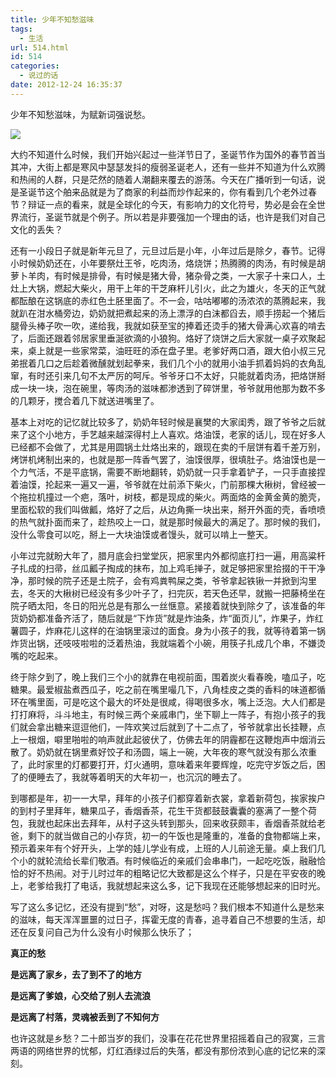 ```yaml
---
title: 少年不知愁滋味
tags:
  - 生活
url: 514.html
id: 514
categories:
  - 说过的话
date: 2012-12-24 16:35:37
---
```


少年不知愁滋味，为赋新词强说愁。

![](http://qiniu.102no.com/shaonian.jpg)

大约不知道什么时候，我们开始兴起过一些洋节日了，圣诞节作为国外的春节首当其冲，大街上都是寒风中瑟瑟发抖的瘦弱圣诞老人，还有一些并不知道为什么欢腾和热闹的人群，只是茫然的随着人潮翻来覆去的游荡。今天在广播听到一句话，说是圣诞节这个舶来品就是为了商家的利益而炒作起来的，你有看到几个老外过春节？辩证一点的看来，就是全球化的今天，有影响力的文化符号，势必是会在全世界流行，圣诞节就是个例子。所以若是非要强加一个理由的话，也许是我们对自己文化的丢失？

还有一小段日子就是新年元旦了，元旦过后是小年，小年过后是除夕，春节。记得小时候奶奶还在，小年要祭灶王爷，吃肉汤，烙烧饼；热腾腾的肉汤，有时候是胡萝卜羊肉，有时候是排骨，有时候是猪大骨，猪杂骨之类，一大家子十来口人，土灶上大锅，燃起大柴火，用干上年的干芝麻杆儿引火，此之为雄火，冬天的正气就都酝酿在这锅底的赤红色土胚里面了。不一会，咕咕嘟嘟的汤浓浓的蒸腾起来，我就趴在泔水桶旁边，奶奶就把煮起来的汤上漂浮的白沫都舀去，顺手捞起一个猪后腿骨头棒子吹一吹，递给我，我就如获至宝的捧着还烫手的猪大骨满心欢喜的啃去了，后面还跟着邻居家里垂涎欲滴的小狼狗。烙好了烧饼之后大家就一桌子欢聚起来，桌上就是一些家常菜，油旺旺的添在盘子里。老爹好两口酒，跟大伯小叔三兄弟抿着几口之后趁着微醺就划起拳来，我们几个小的就用小油手抓着妈妈的衣角乱窜，有时还引来几句不太严厉的呵斥。爷爷牙口不太好，只能就着肉汤，把烙饼掰成一块一块，泡在碗里，等肉汤的滋味都渗透到了碎饼里，爷爷就用他那为数不多的几颗牙，搅合着几下就送进嘴里了。

基本上对吃的记忆就比较多了，奶奶年轻时候是襄樊的大家闺秀，跟了爷爷之后就来了这个小地方，手艺越来越深得村上人喜欢。烙油馍，老家的话儿，现在好多人已经都不会做了，尤其是用圆锅土灶烙出来的，跟现在卖的千层饼有着千差万别，烤饼机烤制出来的，也就是那一阵香气罢了，油馍很厚，很填肚子。烙油馍也是一个力气活，不是平底锅，需要不断地翻转，奶奶就一只手拿着铲子，一只手直接捏着油馍，抡起来一遍又一遍，爷爷就在灶前添下柴火，门前那棵大楸树，曾经被一个拖拉机撞过一个疤，落叶，树枝，都是现成的柴火。两面烙的金黄金黄的脆壳，里面松软的我们叫做瓤，烙好了之后，从边角撕一块出来，掰开外面的壳，香喷喷的热气就扑面而来了，趁热咬上一口，就是那时候最大的满足了。那时候的我们，没什么零食可以吃，掰上一大块油馍或者馒头，就可以啃上一整天。

小年过完就盼大年了，腊月底会扫堂堂灰，把家里内外都彻底打扫一遍，用高粱杆子扎成的扫帚，丝瓜瓤子掏成的抹布，加上鸡毛掸子，就足够把家里拾掇的干干净净，那时候的院子还是土院子，会有鸡粪鸭屎之类，爷爷拿起铁锹一并掀到沟里去，冬天的大楸树已经没有多少叶子了，扫完灰，若天色还早，就搬一把藤椅坐在院子晒太阳，冬日的阳光总是有那么一丝惬意。紧接着就快到除夕了，该准备的年货奶奶都准备齐活了，随后就是“下炸货”就是炸油条，炸“面页儿”，炸果子，炸红薯圆子，炸麻花儿这样的在油锅里滚过的面食。身为小孩子的我，就等待着第一锅炸货出锅，还吱吱啦啦的泛着热油，我就端着个小碗，用筷子扎成几个串，不嫌烫嘴的吃起来。

终于除夕到了，晚上我们三个小的就靠在电视前面，围着炭火看春晚，嗑瓜子，吃糖果。最爱椒盐煮西瓜子，吃之前在嘴里嘬几下，八角桂皮之类的香料的味道都循环在嘴里面，可是吃这个最大的坏处是很咸，得喝很多水，嘴上泛泡。大人们都是打打麻将，斗斗地主，有时候三两个亲戚串门，坐下聊上一阵子，有抱小孩子的我们就会拿出糖来逗逗他们，一阵欢笑过后就到了十二点了，爷爷就拿出长挂鞭，点上一根烟，噼里啪啦的响声就此起彼伏了，仿佛去年的阴霾都在这鞭炮声中烟消云散了。奶奶就在锅里煮好饺子和汤圆，端上一碗，大年夜的寒气就没有那么浓重了，此时家里的灯都要打开，灯火通明，意味着来年要辉煌，吃完守岁饭之后，困了的便睡去了，我就等着明天的大年初一，也沉沉的睡去了。

到哪都是年，初一一大早，拜年的小孩子们都穿着新衣裳，拿着新荷包，挨家挨户的到村子里拜年，糖果瓜子，香烟香茶，花生干货都鼓鼓囊囊的塞满了一整个荷包，我就也起床出去拜年，从村子这头转到那头，回来收获颇丰，香烟香茶就给老爸，剩下的就当做自己的小存货，初一的午饭也是隆重的，准备的食物都端上来，预示着来年有个好开头，上学的娃儿学业有成，上班的人儿前途无量。桌上我们几个小的就轮流给长辈们敬酒。有时候临近的亲戚们会串串门，一起吃吃饭，融融恰恰的好不热闹。对于儿时过年的粗略记忆大致都是这么个样子，只是在平安夜的晚上，老爹给我打了电话，我就想起来这么多，记下我现在还能够想起来的旧时光。

写了这么多记忆，还没有提到“愁”，对呀，这是愁吗？我们根本不知道什么是愁来的滋味，每天浑浑噩噩的过日子，挥霍无度的青春，追寻着自己不想要的生活，却还在反复问自己为什么没有小时候那么快乐了；

**真正的愁**

**是远离了家乡，去了到不了的地方**

**是远离了爹娘，心交给了别人去流浪**

**是远离了村落，灵魂被丢到了不知何方**

也许这就是乡愁？二十郎当岁的我们，没事在花花世界里招摇着自己的寂寞，三言两语的网络世界的忧郁，灯红酒绿过后的失落，都没有那份浓到心底的记忆来的深刻。

